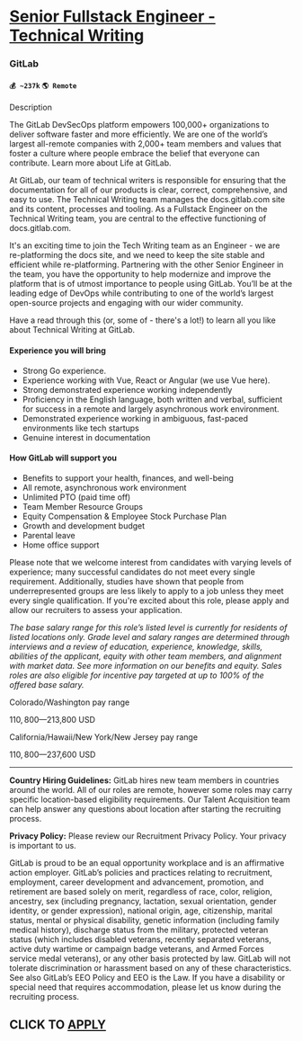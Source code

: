 # [Senior Fullstack Engineer - Technical Writing](https://www.remotewlb.com/apply/senior-fullstack-engineer-technical-writing)  
### GitLab  
#### `💰 ~237k` `🌎 Remote`  

Description

The GitLab DevSecOps platform empowers 100,000+ organizations to deliver software faster and more efficiently. We are one of the world’s largest all-remote companies with 2,000+ team members and values that foster a culture where people embrace the belief that everyone can contribute. Learn more about Life at GitLab.

At GitLab, our team of technical writers is responsible for ensuring that the documentation for all of our products is clear, correct, comprehensive, and easy to use. The Technical Writing team manages the docs.gitlab.com site and its content, processes and tooling. As a Fullstack Engineer on the Technical Writing team, you are central to the effective functioning of docs.gitlab.com.

It's an exciting time to join the Tech Writing team as an Engineer - we are re-platforming the docs site, and we need to keep the site stable and efficient while re-platforming. Partnering with the other Senior Engineer in the team, you have the opportunity to help modernize and improve the platform that is of utmost importance to people using GitLab. You’ll be at the leading edge of DevOps while contributing to one of the world’s largest open-source projects and engaging with our wider community.

Have a read through this (or, some of - there's a lot!) to learn all you like about Technical Writing at GitLab.

#### Experience you will bring

  * Strong Go experience.
  * Experience working with Vue, React or Angular (we use Vue here).
  * Strong demonstrated experience working independently
  * Proficiency in the English language, both written and verbal, sufficient for success in a remote and largely asynchronous work environment.
  * Demonstrated experience working in ambiguous, fast-paced environments like tech startups
  * Genuine interest in documentation

#### **How GitLab will support you**

  * Benefits to support your health, finances, and well-being
  * All remote, asynchronous work environment
  * Unlimited PTO (paid time off)
  * Team Member Resource Groups
  * Equity Compensation & Employee Stock Purchase Plan
  * Growth and development budget 
  * Parental leave
  * Home office support

Please note that we welcome interest from candidates with varying levels of experience; many successful candidates do not meet every single requirement. Additionally, studies have shown that people from underrepresented groups are less likely to apply to a job unless they meet every single qualification. If you're excited about this role, please apply and allow our recruiters to assess your application.

_The base salary range for this role’s listed level is currently for residents of listed locations only. Grade level and salary ranges are determined through interviews and a review of education, experience, knowledge, skills, abilities of the applicant, equity with other team members, and alignment with market data. See more information on our benefits and equity. Sales roles are also eligible for incentive pay targeted at up to 100% of the offered base salary._

Colorado/Washington pay range

$110,800—$213,800 USD

California/Hawaii/New York/New Jersey pay range

$110,800—$237,600 USD

* * *

**Country Hiring Guidelines:** GitLab hires new team members in countries around the world. All of our roles are remote, however some roles may carry specific location-based eligibility requirements. Our Talent Acquisition team can help answer any questions about location after starting the recruiting process.

**Privacy Policy:** Please review our Recruitment Privacy Policy. Your privacy is important to us.

GitLab is proud to be an equal opportunity workplace and is an affirmative action employer. GitLab’s policies and practices relating to recruitment, employment, career development and advancement, promotion, and retirement are based solely on merit, regardless of race, color, religion, ancestry, sex (including pregnancy, lactation, sexual orientation, gender identity, or gender expression), national origin, age, citizenship, marital status, mental or physical disability, genetic information (including family medical history), discharge status from the military, protected veteran status (which includes disabled veterans, recently separated veterans, active duty wartime or campaign badge veterans, and Armed Forces service medal veterans), or any other basis protected by law. GitLab will not tolerate discrimination or harassment based on any of these characteristics. See also GitLab’s EEO Policy and EEO is the Law. If you have a disability or special need that requires accommodation,
please let us know during the recruiting process.

  
## CLICK TO [APPLY](https://www.remotewlb.com/apply/senior-fullstack-engineer-technical-writing)


